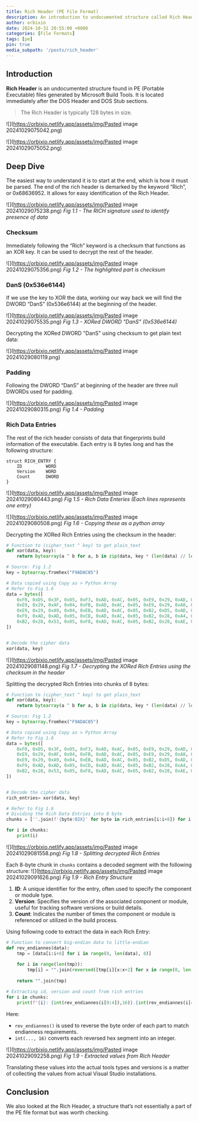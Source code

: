 ```yaml
---
title: Rich Header (PE File Format)
description: An introduction to undocumented structure called Rich Header found in PE (Portable Executable) files generated by Microsoft Build Tools.
author: orbixio
date: 2024-10-31 20:55:00 +0800
categories: [File Formats]
tags: [pe]
pin: true
media_subpath: '/posts/rich_header'
---
```


## Introduction

**Rich Header** is an undocumented structure found in PE (Portable Executable) files generated by Microsoft Build Tools. It is located immediately after the DOS Header and DOS Stub sections.

> The Rich Header is typically 128 bytes in size.

![](https://orbixio.netlify.app/assets/img/Pasted image 20241029075042.png)

![](https://orbixio.netlify.app/assets/img/Pasted image 20241029075052.png)

## Deep Dive

The easiest way to understand it is to start at the end, which is how it must be parsed.
The end of the rich header is demarked by the keyword “Rich”, or 0x68636952. It allows for easy identification of the Rich Header.

![](https://orbixio.netlify.app/assets/img/Pasted image 20241029075238.png)
_Fig 1.1 - The RICH signature used to identify presence of data_

### Checksum

Immediately following the “Rich” keyword is a checksum that functions as an XOR key. It can be used to decrypt the rest of the header. 

![](https://orbixio.netlify.app/assets/img/Pasted image 20241029075356.png)
_Fig 1.2 - The highlighted part is checksum_

### DanS (0x536e6144)

If we use the key to XOR the data, working our way back we will find the DWORD “DanS” (0x536e6144) at the beginning of the header.

![](https://orbixio.netlify.app/assets/img/Pasted image 20241029075535.png)
_Fig 1.3 - XORed DWORD "DanS" (0x536e6144)_

Decrypting the XORed DWORD "DanS" using checksum to get plain text data:

![](https://orbixio.netlify.app/assets/img/Pasted image 20241029080119.png)

### Padding 

Following the DWORD “DanS” at beginning of the header are three null DWORDs used for padding.

![](https://orbixio.netlify.app/assets/img/Pasted image 20241029080315.png)
_Fig 1.4 - Padding_

### Rich Data Entries

The rest of the rich header consists of data that fingerprints build information of the executable. Each entry is 8 bytes long and has the following structure:
```
struct RICH_ENTRY {
    ID         WORD
    Version    WORD
    Count      DWORD
}
```

![](https://orbixio.netlify.app/assets/img/Pasted image 20241029080443.png)
_Fig 1.5 - Rich Data Enteries (Each lines represents one entry)_

![](https://orbixio.netlify.app/assets/img/Pasted image 20241029080508.png)
_Fig 1.6 - Copying these as a python array_

Decrypting the XORed Rich Entries using the checksum in the header:
```python
# Function to (cipher_text ^ key) to get plain_text
def xor(data, key):
    return bytearray(a ^ b for a, b in zip(data, key * (len(data) // len(key)) + key[:len(data) % len(key)]))

# Source: Fig 1.2
key = bytearray.fromhex("F9ADAC05")

# Data copied using Copy as > Python Array
# Refer to Fig 1.6 
data = bytes([
    0xF0, 0xD5, 0x3F, 0x05, 0xF3, 0xAD, 0xAC, 0x05, 0xE9, 0x29, 0xAD, 0x04, 0xFA, 0xAD, 0xAC, 0x05, 
    0xE9, 0x29, 0xAF, 0x04, 0xFB, 0xAD, 0xAC, 0x05, 0xE9, 0x29, 0xA8, 0x04, 0xF0, 0xAD, 0xAC, 0x05, 
    0xE9, 0x29, 0xA9, 0x04, 0xEB, 0xAD, 0xAC, 0x05, 0xB2, 0xD5, 0xAD, 0x04, 0xFB, 0xAD, 0xAC, 0x05, 
    0xF9, 0xAD, 0xAD, 0x05, 0xCD, 0xAD, 0xAC, 0x05, 0xB2, 0x28, 0xA4, 0x04, 0xF8, 0xAD, 0xAC, 0x05, 
    0xB2, 0x28, 0x53, 0x05, 0xF8, 0xAD, 0xAC, 0x05, 0xB2, 0x28, 0xAE, 0x04, 0xF8, 0xAD, 0xAC, 0x05, 
])


# Decode the cipher data
xor(data, key)
```

![](https://orbixio.netlify.app/assets/img/Pasted image 20241029081148.png)
_Fig 1.7 - Decrypting the XORed Rich Entries using the checksum in the header_

Splitting the decrypted Rich Entries into chunks of 8 bytes:
```python
# Function to (cipher_text ^ key) to get plain_text
def xor(data, key):
    return bytearray(a ^ b for a, b in zip(data, key * (len(data) // len(key)) + key[:len(data) % len(key)]))

# Source: Fig 1.2
key = bytearray.fromhex("F9ADAC05")

# Data copied using Copy as > Python Array
# Refer to Fig 1.6 
data = bytes([
    0xF0, 0xD5, 0x3F, 0x05, 0xF3, 0xAD, 0xAC, 0x05, 0xE9, 0x29, 0xAD, 0x04, 0xFA, 0xAD, 0xAC, 0x05, 
    0xE9, 0x29, 0xAF, 0x04, 0xFB, 0xAD, 0xAC, 0x05, 0xE9, 0x29, 0xA8, 0x04, 0xF0, 0xAD, 0xAC, 0x05, 
    0xE9, 0x29, 0xA9, 0x04, 0xEB, 0xAD, 0xAC, 0x05, 0xB2, 0xD5, 0xAD, 0x04, 0xFB, 0xAD, 0xAC, 0x05, 
    0xF9, 0xAD, 0xAD, 0x05, 0xCD, 0xAD, 0xAC, 0x05, 0xB2, 0x28, 0xA4, 0x04, 0xF8, 0xAD, 0xAC, 0x05, 
    0xB2, 0x28, 0x53, 0x05, 0xF8, 0xAD, 0xAC, 0x05, 0xB2, 0x28, 0xAE, 0x04, 0xF8, 0xAD, 0xAC, 0x05, 
])


# Decode the cipher data
rich_entries= xor(data, key)

# Refer to Fig 1.6
# Dividing the Rich Data Entries into 8 byte 
chunks = [''.join(f'{byte:02X}' for byte in rich_entries[i:i+8]) for i in range(0, len(rich_entries), 8)]

for i in chunks:
	print(i)
```

![](https://orbixio.netlify.app/assets/img/Pasted image 20241029081558.png)
_Fig 1.8 - Splitting decrypted Rich Entries_


Each 8-byte chunk in `chunks` contains a decoded segment with the following structure:
![](https://orbixio.netlify.app/assets/img/Pasted image 20241029091626.png)
_Fig 1.9 - Rich Entry Structure_

1. **ID**: A unique identifier for the entry, often used to specify the component or module type.
2. **Version**: Specifies the version of the associated component or module, useful for tracking software versions or build details.
3. **Count**: Indicates the number of times the component or module is referenced or utilized in the build process.

Using following code to extract the data in each Rich Entry:
```python
# Function to convert big-endian data to little-endian
def rev_endiannes(data):
	tmp = [data[i:i+8] for i in range(0, len(data), 8)]
	
	for i in range(len(tmp)):
		tmp[i] = "".join(reversed([tmp[i][x:x+2] for x in range(0, len(tmp[i]), 2)]))
	
	return "".join(tmp)

# Extracting id, version and count from rich entries
for i in chunks:
    print(f"{i}: {int(rev_endiannes(i[0:4]),16)}.{int(rev_endiannes(i[4:8]),16)}.{int(rev_endiannes(i[8:16]),16)}")

```

Here:

- `rev_endiannes()` is used to reverse the byte order of each part to match endianness requirements.
- `int(..., 16)` converts each reversed hex segment into an integer.

![](https://orbixio.netlify.app/assets/img/Pasted image 20241029092258.png)
_Fig 1.9 - Extracted values from Rich Header_

Translating these values into the actual tools types and versions is a matter of collecting the values from actual Visual Studio installations.

## Conclusion
We also looked at the Rich Header, a structure that’s not essentially a part of the PE file format but was worth checking.
